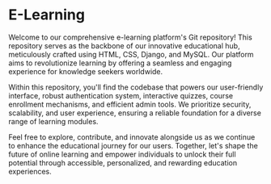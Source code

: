 # E-Learning
Welcome to our comprehensive e-learning platform's Git repository! This repository serves as the backbone of our innovative educational hub, meticulously crafted using HTML, CSS, Django, and MySQL. Our platform aims to revolutionize learning by offering a seamless and engaging experience for knowledge seekers worldwide.

Within this repository, you'll find the codebase that powers our user-friendly interface, robust authentication system, interactive quizzes, course enrollment mechanisms, and efficient admin tools. We prioritize security, scalability, and user experience, ensuring a reliable foundation for a diverse range of learning modules.

Feel free to explore, contribute, and innovate alongside us as we continue to enhance the educational journey for our users. Together, let's shape the future of online learning and empower individuals to unlock their full potential through accessible, personalized, and rewarding education experiences.
